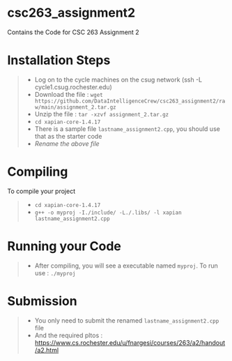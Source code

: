 # csc263_assignment2
Contains the Code for CSC 263 Assignment 2

# Installation Steps
> - Log on to the cycle machines on the csug network (ssh -L <username> cycle1.csug.rochester.edu)
> - Download the file : `wget https://github.com/DataIntelligenceCrew/csc263_assignment2/raw/main/assignment_2.tar.gz`
> - Unzip the file : `tar -xzvf assignment_2.tar.gz`
> - `cd xapian-core-1.4.17`
> - There is a sample file `lastname_assignment2.cpp`, you should use that as the starter code
> - *Rename the above file*
  
# Compiling
To compile your project
> - `cd xapian-core-1.4.17`
> - `g++ -o myproj -I./include/ -L./.libs/ -l xapian lastname_assignment2.cpp`

# Running your Code
> - After compiling, you will see a executable named `myproj`. To run use : `./myproj`
  
# Submission
> - You only need to submit the renamed `lastname_assignment2.cpp` file
> - And the required pltos : https://www.cs.rochester.edu/u/fnargesi/courses/263/a2/handout/a2.html
